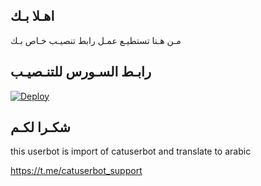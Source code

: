 ## اهـلا بـك
مـن هـنا تستطيـع عمـل رابط تنصيـب خـاص بـك

## رابـط السـورس للتنـصيـب

[![Deploy](https://www.herokucdn.com/deploy/button.svg)](https://heroku.com/deploy?template=https://github.com/mpooer/jmthon)

## شكـرا لكـم 


this userbot is import of catuserbot and translate to arabic

https://t.me/catuserbot_support
